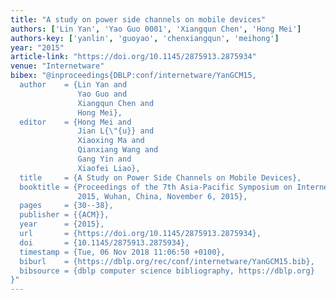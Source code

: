 ```yaml
---
title: "A study on power side channels on mobile devices"
authors: ['Lin Yan', 'Yao Guo 0001', 'Xiangqun Chen', 'Hong Mei']
authors-key: ['yanlin', 'guoyao', 'chenxiangqun', 'meihong']
year: "2015"
article-link: "https://doi.org/10.1145/2875913.2875934"
venue: "Internetware"
bibex: "@inproceedings{DBLP:conf/internetware/YanGCM15,
  author    = {Lin Yan and
               Yao Guo and
               Xiangqun Chen and
               Hong Mei},
  editor    = {Hong Mei and
               Jian L{\"{u}} and
               Xiaoxing Ma and
               Qianxiang Wang and
               Gang Yin and
               Xiaofei Liao},
  title     = {A Study on Power Side Channels on Mobile Devices},
  booktitle = {Proceedings of the 7th Asia-Pacific Symposium on Internetware, Internetware
               2015, Wuhan, China, November 6, 2015},
  pages     = {30--38},
  publisher = {{ACM}},
  year      = {2015},
  url       = {https://doi.org/10.1145/2875913.2875934},
  doi       = {10.1145/2875913.2875934},
  timestamp = {Tue, 06 Nov 2018 11:06:50 +0100},
  biburl    = {https://dblp.org/rec/conf/internetware/YanGCM15.bib},
  bibsource = {dblp computer science bibliography, https://dblp.org}
}"
---
```

